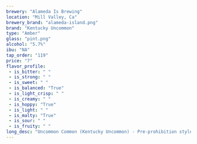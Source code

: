 ```yaml
---
brewery: "Alameda Is Brewing"
location: "Mill Valley, Ca"
brewery_brand: "alameda-island.png"
brand: "Kentucky Uncommon"
type: "Amber"
glass: "pint.png"
alcohol: "5.7%"
ibu: "NA"
tap_order: "119"
price: "7"
flavor_profile:
 - is_bitter: " "
 - is_strong: " "
 - is_sweet: " "
 - is_balanced: "True"
 - is_light_crisp: " "
 - is_creamy: " "
 - is_hoppy: "True"
 - is_light: " "
 - is_malty: "True"
 - is_sour: " "
 - is_fruity: " " 
long_desc: "Uncommon Common (Kentucky Uncommon) - Pre-prohibition style dark cream ale. Smooth, toasted, year-round session ale."
---
```

